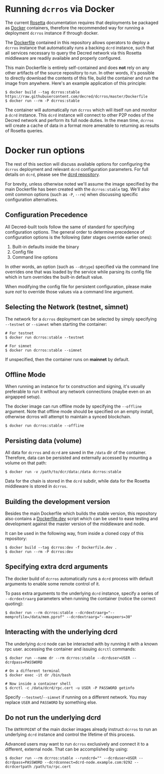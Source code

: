 # Running `dcrros` via Docker

The current [Rosetta](https://rosetta-api.org) documentation requires that deployments be packaged as [Docker](https://docker.com) containers, therefore the recommended way for running a deployment `dcrros` instance if through docker.

The [Dockerfile](/Dockerfile) contained in this repository allows operators to deploy a `dcrros` instance that automatically runs a backing `dcrd` instance, such that all services necessary to query the Decred network via this Rosetta middleware are readily available and properly configured.

This main Dockerfile is entirely self-contained and does **not** rely on any other artifacts of the source repository to run. In other words, it's possible to directly download the contents of this file, build the container and run the image from anywhere. Here's an example application of this principle:

```shell
$ docker build --tag dcrros:stable https://raw.githubusercontent.com/decred/dcrros/master/Dockerfile
$ docker run --rm -P dcrros:stable
```

The container will automatically run `dcrros` which will itself run and monitor a `dcrd` instance. This `dcrd` instance will connect to other P2P nodes of the Decred network and perform its full node duties. In the mean time, `dcrros` will create a cache of data in a format more amenable to returning as results of Rosetta queries.


# Docker run options

The rest of this section will discuss available options for configuring the `dcrros` deployment and relevant `dcrd` configuration parameters. For full details on `dcrd`, please see the [dcrd repository](https://github.com/decred/dcrd).

For brevity, unless otherwise noted we'll assume the image specified by the main Dockerfile has been created with the `dcrros:stable` tag. We'll also omit common options (such as `-P`, `--rm`) when discussing specific configuration alternatives.

## Configuration Precedence

All Decred-built tools follow the same of standard for specifying configuration options. The general order to determine precedence of configuration options is the following (later stages override earlier ones):

1. Built-in defaults inside the binary
2. Config file
3. Command line options

In other words, an option (such as `--dbtype`) specified via the command line overrides one that was loaded by the service while parsing its config file which in turn overrides the built-in default value.

When modifying the config file for persistent configuration, please make sure _not_ to override those values via a command line argument.

## Selecting the Network (testnet, simnet)

The network for a `dcrros` deployment can be selected by simply specifying `--testnet` or `--simnet` when starting the container:

```shell
# For testnet
$ docker run dcrros:stable --testnet

# For simnet
$ docker run dcrros:stable --simnet
``` 

If unspecified, then the container runs on **mainnet** by default.

## Offline Mode

When running an instance for tx construction and signing, it's usually
preferable to run it without any network connections (maybe even on an airgapped
setup).

The docker image can run offline mode by specifying the `--offline` argument.
Note that offline mode should be specified on an empty install, otherwise dcrros
will attempt to maintain a synced blockchain.

```shell
$ docker run dcrros:stable --offline
```

## Persisting data (volume)

All data for `dcrros` and `dcrd` are saved in the `/data` dir of the container. Therefore, data can be persisted and externally accessed by mounting a volume on that path:

```shell
$ docker run -v /path/to/dcr/data:/data dcrros:stable 
```

Data for the chain is stored in the `dcrd` subdir, while data for the Rosetta middleware is stored in `dcrros`.

## Building the development version

Besides the main Dockerfile which builds the stable version, this repository also contains a [Dockerfile.dev](/Dockerfile.dev) script which can be used to ease testing and development against the master version of the middleware and node.

It can be used in the following way, from inside a cloned copy of this repository:

```shell
$ docker build --tag dcrros:dev -f Dockerfile.dev .
$ docker run --rm -P dcrros:dev
```

## Specifying extra dcrd arguments

The docker build of `dcrros` automatically runs a `dcrd` process with default arguments to enable some remote control of it.

To pass extra arguments to the underlying `dcrd` instance, specify a series of `--dcrdextraarg` parameters when running the container (notice the correct quoting):

```shell
$ docker run --rm dcrros:stable --dcrdextraarg="--memprofile=/data/mem.pprof" --dcrdextraarg="--maxpeers=30"
```

## Interacting with the underlying dcrd

The underlying `dcrd` node can be interacted with by running it with a known rpc user. accessing the container and issuing `dcrctl` commands:

```shell
$ docker run --name dr --rm dcrros:stable --dcrduser=USER --dcrdpass=PASSWORD 

# On a different terminal
$ docker exec -it dr /bin/bash

# Now inside a container shell
$ dcrctl -c /data/dcrd/rpc.cert -u USER -P PASSWORD getinfo
```

Specify `--testnet`/`--simnet` if running on a different network. You may replace `USER` and `PASSWORD` by something else.

## Do not run the underlying dcrd

The `ENTRYPOINT` of the main docker images already instruct `dcrros` to run an underlying `dcrd` instance and control the lifetime of this process.

Advanced users may want to run `dcrros` exclusively and connect it to a different, external node. That can be accomplished by using:

```shell
$ docker run --rm dcrros:stable --rundcrd="" --dcrduser=USER --dcrdpass=PASSWORD --dcrdconnect=dcrd-node.example.com:9292 --dcrdcertpath /path/to/rpc.cert
```
